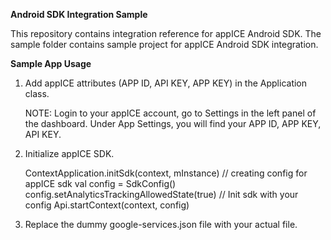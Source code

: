 **Android SDK Integration Sample**

This repository contains integration reference for appICE Android SDK. The sample folder contains sample project for appICE Android SDK integration.

**Sample App Usage**

1. Add appICE attributes (APP ID, API KEY, APP KEY) in the Application class.

    <meta-data android:name="com.semusi.analytics.appid" android:value="Your_AppID"/>
    <meta-data android:name="com.semusi.analytics.appkey" android:value="Your_AppKey"/>
    <meta-data android:name="com.semusi.analytics.apikey" android:value="Your_ApiKey"/>
  
    NOTE: Login to your appICE account, go to Settings in the left panel of the dashboard. Under App Settings, you will find your APP ID, APP KEY, API KEY.

2. Initialize appICE SDK.

   ContextApplication.initSdk(context, mInstance)
   // creating config for appICE sdk
      val config = SdkConfig()
      config.setAnalyticsTrackingAllowedState(true)
   // Init sdk with your config
      Api.startContext(context, config)
      
3. Replace the dummy google-services.json file with your actual file.
